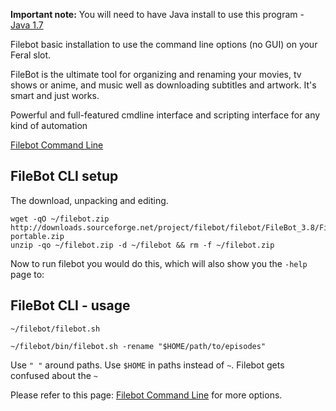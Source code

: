 
**Important note:** You will need to have Java install to use this program - [Java 1.7](https://www.feralhosting.com/faq/view?question=183)

Filebot basic installation to use the command line options (no GUI) on your Feral slot.

FileBot is the ultimate tool for organizing and renaming your movies, tv shows or anime, and music well as downloading subtitles and artwork. It's smart and just works.

Powerful and full-featured cmdline interface and scripting interface for any kind of automation

[Filebot Command Line](http://www.filebot.net/cli.html)

FileBot CLI setup
---

The download, unpacking and editing.

~~~
wget -qO ~/filebot.zip http://downloads.sourceforge.net/project/filebot/filebot/FileBot_3.8/FileBot_3.8-portable.zip
unzip -qo ~/filebot.zip -d ~/filebot && rm -f ~/filebot.zip
~~~

Now to run filebot you would do this, which will also show you the `-help` page to:

FileBot CLI - usage
---

~~~
~/filebot/filebot.sh
~~~

~~~
~/filebot/bin/filebot.sh -rename "$HOME/path/to/episodes"
~~~

Use `" "` around paths. Use `$HOME` in paths instead of `~`. Filebot gets confused about the `~`

Please refer to this page: [Filebot Command Line](http://www.filebot.net/cli.html) for more options.



